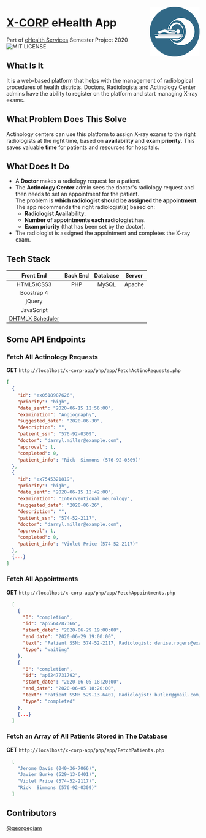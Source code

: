 <img align="right" src="img/logo.webp"></div>

<h1 align="left"><a href="https://www.x-corp.systems">X-CORP</a> eHealth App</h1>

Part of [eHealth Services](https://www.ds.unipi.gr/en/courses/e-health-services-2/) Semester Project 2020  
![MIT LICENSE](https://img.shields.io/github/license/KostasXikis/x-corp-app?style=flat-square)

## What Is It

It is a web-based platform that helps with the management of radiological procedures of health districts.
Doctors, Radiologists and Actinology Center admins have the ability to register on the platform and start managing X-ray exams.

## What Problem Does This Solve

Actinology centers can use this platform to assign X-ray exams to the right radiologists at the right time, based on **availability** and **exam priority**. This saves valuable **time** for patients and resources for hospitals.

## What Does It Do

* A **Doctor** makes a radiology request for a patient.  
* The **Actinology Center** admin sees the doctor's radiology request and then needs to set an appointment for the patient.  
The problem is **which radiologist should be assigned the appointment**.  
The app recommends the right radiologist(s) based on:  
  * **Radiologist Availability**.
  * **Number of appointments each radiologist has**.
  * **Exam priority** (that has been set by the doctor).  
* The radiologist is assigned the appointment and completes the X-ray exam.  

## Tech Stack

Front End | Back End | Database | Server
:------------: | :-------------: | :-------------: | :-------------: |
HTML5/CSS3 | PHP | MySQL | Apache
Boostrap 4 |     |       |
jQuery     |     |       |
JavaScript |     |       |
[DHTMLX Scheduler](https://dhtmlx.com/docs/products/dhtmlxScheduler/) | | |

## Some API Endpoints

### Fetch All Actinology Requests

**GET** `http://localhost/x-corp-app/php/app/FetchActinoRequests.php`

```json
[
  {
    "id": "ex0518987626",
    "priority": "high",
    "date_sent": "2020-06-15 12:56:00",
    "examination": "Angiography",
    "suggested_date": "2020-06-30",
    "description": "",
    "patient_ssn": "576-92-0309",
    "doctor": "darryl.miller@example.com",
    "approval": 1,
    "completed": 0,
    "patient_info": "Rick  Simmons (576-92-0309)"
  },
  {
    "id": "ex7545321819",
    "priority": "high",
    "date_sent": "2020-06-15 12:42:00",
    "examination": "Interventional neurology",
    "suggested_date": "2020-06-26",
    "description": "",
    "patient_ssn": "574-52-2117",
    "doctor": "darryl.miller@example.com",
    "approval": 1,
    "completed": 0,
    "patient_info": "Violet Price (574-52-2117)"
  },
  {...}
]
```

### Fetch All Appointments

**GET** `http://localhost/x-corp-app/php/app/FetchAppointments.php`

```json
  [
    {  
      "0": "completion",
      "id": "ap5564287366",
      "start_date": "2020-06-29 19:00:00",
      "end_date": "2020-06-29 19:00:00",
      "text": "Patient SSN: 574-52-2117, Radiologist: denise.rogers@example.com, Priority: high, Completion: waiting",
      "type": "waiting"
    },
    {
      "0": "completion",
      "id": "ap6247731792",
      "start_date": "2020-06-05 18:20:00",
      "end_date": "2020-06-05 18:20:00",
      "text": "Patient SSN: 529-13-6401, Radiologist: butler@gmail.com, Priority: low, Completion: completed",
      "type": "completed"
    },
    {...}
  ]
```

### Fetch an Array of All Patients Stored in The Database

**GET** `http://localhost/x-corp-app/php/app/FetchPatients.php`

```json
  [
    "Jerome Davis (040-36-7066)",
    "Javier Burke (529-13-6401)",
    "Violet Price (574-52-2117)",
    "Rick  Simmons (576-92-0309)"
  ]
```

## Contributors

[@georgegiam](https://github.com/georgegiam)
